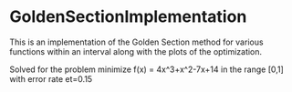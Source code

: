 # GoldenSectionImplementation
This is an implementation of the Golden Section method for various functions within an interval along with the plots of the optimization.

Solved for the problem minimize f(x) = 4x^3+x^2-7x+14 in the range [0,1] with error rate et=0.15